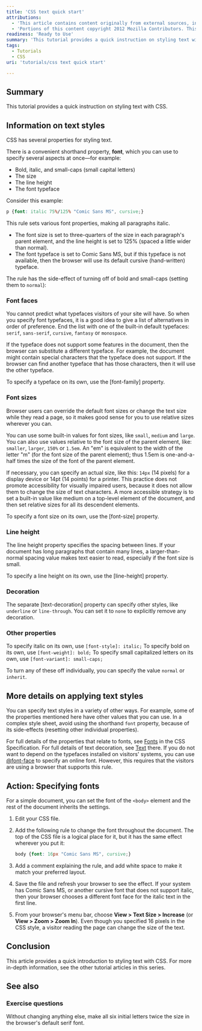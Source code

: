 ```yaml
---
title: 'CSS text quick start'
attributions:
  - 'This article contains content originally from external sources, including ones licensed under the CC-BY-SA license. [![cc-by-sa-small-wpd.png](/assets/public/c/c8/cc-by-sa-small-wpd.png)](http://creativecommons.org/licenses/by-sa/3.0/us/)'
  - 'Portions of this content copyright 2012 Mozilla Contributors. This article contains work licensed under the Creative Commons Attribution-Sharealike License v2.5 or later. The original work is available at Mozilla Developer Network: [Article](https://developer.mozilla.org/en-US/docs/CSS/Getting_Started/Text_styles)'
readiness: 'Ready to Use'
summary: 'This tutorial provides a quick instruction on styling text with CSS.'
tags:
  - Tutorials
  - CSS
uri: 'tutorials/css text quick start'

---
```

## Summary

This tutorial provides a quick instruction on styling text with CSS.

## Information on text styles

CSS has several properties for styling text.

There is a convenient shorthand property, **font**, which you can use to specify several aspects at once—for example:

-   Bold, italic, and small-caps (small capital letters)
-   The size
-   The line height
-   The font typeface

Consider this example:

``` css
p {font: italic 75%/125% "Comic Sans MS", cursive;}
```

This rule sets various font properties, making all paragraphs italic.

-   The font size is set to three-quarters of the size in each paragraph's parent element, and the line height is set to 125% (spaced a little wider than normal).
-   The font typeface is set to Comic Sans MS, but if this typeface is not available, then the browser will use its default cursive (hand-written) typeface.

The rule has the side-effect of turning off of bold and small-caps (setting them to `normal`):

### Font faces

You cannot predict what typefaces visitors of your site will have. So when you specify font typefaces, it is a good idea to give a list of alternatives in order of preference. End the list with one of the built-in default typefaces: `serif`, `sans-serif`, `cursive`, `fantasy` or `monospace`.

If the typeface does not support some features in the document, then the browser can substitute a different typeface. For example, the document might contain special characters that the typeface does not support. If the browser can find another typeface that has those characters, then it will use the other typeface.

To specify a typeface on its own, use the [font-family] property.

### Font sizes

Browser users can override the default font sizes or change the text size while they read a page, so it makes good sense for you to use relative sizes wherever you can.

You can use some built-in values for font sizes, like `small`, `medium` and `large`. You can also use values relative to the font size of the parent element, like: `smaller`, `larger`, `150%` or `1.5em`. An "em" is equivalent to the width of the letter "m" (for the font size of the parent element); thus 1.5em is one-and-a-half times the size of the font of the parent element.

If necessary, you can specify an actual size, like this: `14px` (14 pixels) for a display device or 14pt (14 points) for a printer. This practice does not promote accessibility for visually impaired users, because it does not allow them to change the size of text characters. A more accessible strategy is to set a built-in value like medium on a top-level element of the document, and then set relative sizes for all its descendent elements.

To specify a font size on its own, use the [font-size] property.

### Line height

The line height property specifies the spacing between lines. If your document has long paragraphs that contain many lines, a larger-than-normal spacing value makes text easier to read, especially if the font size is small.

To specify a line height on its own, use the [line-height] property.

### Decoration

The separate [text-decoration] property can specify other styles, like `underline` or `line-through`. You can set it to `none` to explicitly remove any decoration.

### Other properties

To specify italic on its own, use `[font-style]: italic;`
 To specify bold on its own, use `[font-weight]: bold;`
 To specify small capitalized letters on its own, use `[font-variant]: small-caps;`

To turn any of these off individually, you can specify the value `normal` or `inherit`.

## More details on applying text styles

You can specify text styles in a variety of other ways. For example, some of the properties mentioned here have other values that you can use. In a complex style sheet, avoid using the shorthand `font` property, because of its side-effects (resetting other individual properties).

For full details of the properties that relate to fonts, see [Fonts](http://www.w3.org/TR/CSS21/fonts.html) in the CSS Specification. For full details of text decoration, see [Text](http://www.w3.org/TR/css3-text/) there. If you do not want to depend on the typefaces installed on visitors' systems, you can use [@font-face](/css/atrules/@font-face) to specify an online font. However, this requires that the visitors are using a browser that supports this rule.

## Action: Specifying fonts

For a simple document, you can set the font of the `<body>` element and the rest of the document inherits the settings.

1.  Edit your CSS file.

2.  Add the following rule to change the font throughout the document. The top of the CSS file is a logical place for it, but it has the same effect wherever you put it:

    ``` css
    body {font: 16px "Comic Sans MS", cursive;}
    ```

3.  Add a comment explaining the rule, and add white space to make it match your preferred layout.

4.  Save the file and refresh your browser to see the effect. If your system has Comic Sans MS, or another cursive font that does not support italic, then your browser chooses a different font face for the italic text in the first line.

5.  From your browser's menu bar, choose **View \> Text Size \> Increase** (or **View \> Zoom \> Zoom In**). Even though you specified 16 pixels in the CSS style, a visitor reading the page can change the size of the text.

## Conclusion

This article provides a quick introduction to styling text with CSS. For more in-depth information, see the other tutorial articles in this series.

## See also

### Exercise questions

Without changing anything else, make all six initial letters twice the size in the browser's default serif font.
